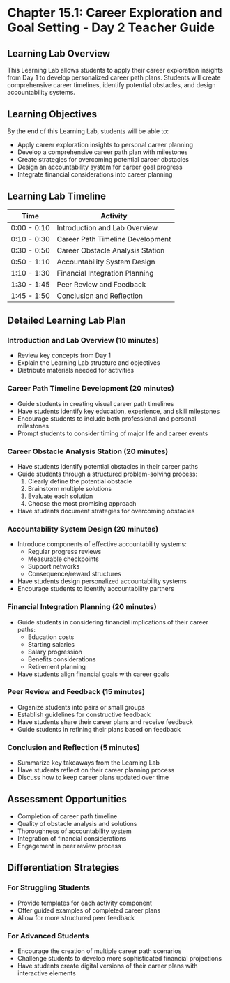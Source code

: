 # Chapter 15.1: Career Exploration and Goal Setting - Day 2 Teacher Guide

## Learning Lab Overview

This Learning Lab allows students to apply their career exploration insights from Day 1 to develop personalized career path plans. Students will create comprehensive career timelines, identify potential obstacles, and design accountability systems.

## Learning Objectives

By the end of this Learning Lab, students will be able to:
- Apply career exploration insights to personal career planning
- Develop a comprehensive career path plan with milestones
- Create strategies for overcoming potential career obstacles
- Design an accountability system for career goal progress
- Integrate financial considerations into career planning

## Learning Lab Timeline

| Time | Activity |
|------|----------|
| 0:00 - 0:10 | Introduction and Lab Overview |
| 0:10 - 0:30 | Career Path Timeline Development |
| 0:30 - 0:50 | Career Obstacle Analysis Station |
| 0:50 - 1:10 | Accountability System Design |
| 1:10 - 1:30 | Financial Integration Planning |
| 1:30 - 1:45 | Peer Review and Feedback |
| 1:45 - 1:50 | Conclusion and Reflection |

## Detailed Learning Lab Plan

### Introduction and Lab Overview (10 minutes)
- Review key concepts from Day 1
- Explain the Learning Lab structure and objectives
- Distribute materials needed for activities

### Career Path Timeline Development (20 minutes)
- Guide students in creating visual career path timelines
- Have students identify key education, experience, and skill milestones
- Encourage students to include both professional and personal milestones
- Prompt students to consider timing of major life and career events

### Career Obstacle Analysis Station (20 minutes)
- Have students identify potential obstacles in their career paths
- Guide students through a structured problem-solving process:
  1. Clearly define the potential obstacle
  2. Brainstorm multiple solutions
  3. Evaluate each solution
  4. Choose the most promising approach
- Have students document strategies for overcoming obstacles

### Accountability System Design (20 minutes)
- Introduce components of effective accountability systems:
  - Regular progress reviews
  - Measurable checkpoints
  - Support networks
  - Consequence/reward structures
- Have students design personalized accountability systems
- Encourage students to identify accountability partners

### Financial Integration Planning (20 minutes)
- Guide students in considering financial implications of their career paths:
  - Education costs
  - Starting salaries
  - Salary progression
  - Benefits considerations
  - Retirement planning
- Have students align financial goals with career goals

### Peer Review and Feedback (15 minutes)
- Organize students into pairs or small groups
- Establish guidelines for constructive feedback
- Have students share their career plans and receive feedback
- Guide students in refining their plans based on feedback

### Conclusion and Reflection (5 minutes)
- Summarize key takeaways from the Learning Lab
- Have students reflect on their career planning process
- Discuss how to keep career plans updated over time

## Assessment Opportunities

- Completion of career path timeline
- Quality of obstacle analysis and solutions
- Thoroughness of accountability system
- Integration of financial considerations
- Engagement in peer review process

## Differentiation Strategies

### For Struggling Students
- Provide templates for each activity component
- Offer guided examples of completed career plans
- Allow for more structured peer feedback

### For Advanced Students
- Encourage the creation of multiple career path scenarios
- Challenge students to develop more sophisticated financial projections
- Have students create digital versions of their career plans with interactive elements
